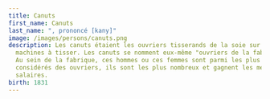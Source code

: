 ```yaml
---
title: Canuts
first_name: Canuts
last_name: ", prononcé [kany]"
image: /images/persons/canuts.png
description: Les canuts étaient les ouvriers tisserands de la soie sur les
  machines à tisser. Les canuts se nomment eux-même "ouvriers de la fabrique".
  Au sein de la fabrique, ces hommes ou ces femmes sont parmi les plus
  considérés des ouvriers, ils sont les plus nombreux et gagnent les meilleurs
  salaires.
birth: 1831
---
```

